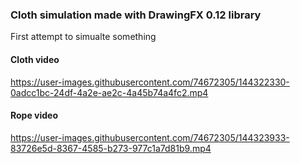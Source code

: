 ### Cloth simulation made with DrawingFX 0.12 library

First attempt to simualte something

#### Cloth video

https://user-images.githubusercontent.com/74672305/144322330-0adcc1bc-24df-4a2e-ae2c-4a45b74a4fc2.mp4


#### Rope video

https://user-images.githubusercontent.com/74672305/144323933-83726e5d-8367-4585-b273-977c1a7d81b9.mp4

